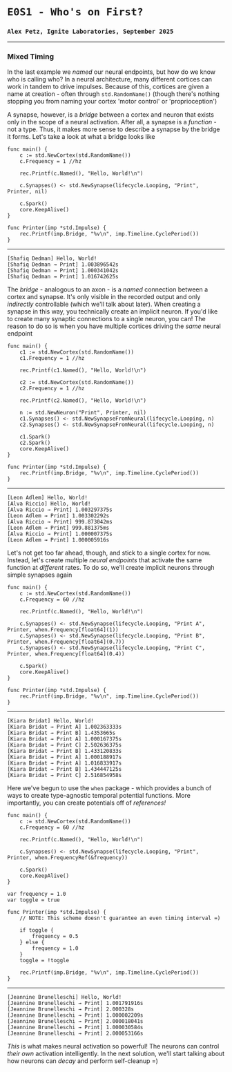 # `E0S1 - Who's on First?`
### `Alex Petz, Ignite Laboratories, September 2025`

---

### Mixed Timing

In the last example we _named_ our neural endpoints, but how do we know who is calling who?  In a neural
architecture, many different cortices can work in tandem to drive impulses.  Because of this, cortices
are given a name at creation - often through `std.RandomName()` (though there's nothing stopping you from
naming your cortex 'motor control' or 'proprioception')

A synapse, however, is a _bridge_ between a cortex and neuron that exists only in the scope of a neural activation.
After all, a synapse is a _function_ - not a type. Thus, it makes more sense to describe a synapse by the bridge it 
forms.  Let's take a look at what a bridge looks like

    func main() {
        c := std.NewCortex(std.RandomName())
        c.Frequency = 1 //hz
    
        rec.Printf(c.Named(), "Hello, World!\n")
    
        c.Synapses() <- std.NewSynapse(lifecycle.Looping, "Print", Printer, nil)
    
        c.Spark()
        core.KeepAlive()
    }
    
    func Printer(imp *std.Impulse) {
        rec.Printf(imp.Bridge, "%v\n", imp.Timeline.CyclePeriod())
    }
---
    [Shafiq Dedman] Hello, World!
    [Shafiq Dedman ⇝ Print] 1.003896542s
    [Shafiq Dedman ⇝ Print] 1.000341042s
    [Shafiq Dedman ⇝ Print] 1.016742625s

The _bridge_ - analogous to an axon - is a _named_ connection between a cortex and synapse.  It's only visible in
the recorded output and only _indirectly_ controllable (which we'll talk about later).  When creating a synapse 
in this way, you technically create an implicit neuron.  If you'd like to create many synaptic connections to a single 
neuron, you can!  The reason to do so is when you have multiple cortices driving the _same_ neural endpoint

    func main() {
        c1 := std.NewCortex(std.RandomName())
        c1.Frequency = 1 //hz
    
        rec.Printf(c1.Named(), "Hello, World!\n")
    
        c2 := std.NewCortex(std.RandomName())
        c2.Frequency = 1 //hz
    
        rec.Printf(c2.Named(), "Hello, World!\n")
    
        n := std.NewNeuron("Print", Printer, nil)
        c1.Synapses() <- std.NewSynapseFromNeural(lifecycle.Looping, n)
        c2.Synapses() <- std.NewSynapseFromNeural(lifecycle.Looping, n)
    
        c1.Spark()
        c2.Spark()
        core.KeepAlive()
    }
    
    func Printer(imp *std.Impulse) {
        rec.Printf(imp.Bridge, "%v\n", imp.Timeline.CyclePeriod())
    }
---
    [Leon Adlem] Hello, World!
    [Alva Riccio] Hello, World!
    [Alva Riccio ⇝ Print] 1.003297375s
    [Leon Adlem ⇝ Print] 1.003302292s
    [Alva Riccio ⇝ Print] 999.873042ms
    [Leon Adlem ⇝ Print] 999.881375ms
    [Alva Riccio ⇝ Print] 1.000007375s
    [Leon Adlem ⇝ Print] 1.000005916s

Let's not get too far ahead, though, and stick to a single cortex for now.  Instead, let's create multiple _neural
endpoints_ that activate the same function at _different_ rates.  To do so, we'll create implicit neurons through
simple synapses again
    
    func main() {
        c := std.NewCortex(std.RandomName())
        c.Frequency = 60 //hz
    
        rec.Printf(c.Named(), "Hello, World!\n")
    
        c.Synapses() <- std.NewSynapse(lifecycle.Looping, "Print A", Printer, when.Frequency[float64](1))
        c.Synapses() <- std.NewSynapse(lifecycle.Looping, "Print B", Printer, when.Frequency[float64](0.7))
        c.Synapses() <- std.NewSynapse(lifecycle.Looping, "Print C", Printer, when.Frequency[float64](0.4))
    
        c.Spark()
        core.KeepAlive()
    }
    
    func Printer(imp *std.Impulse) {
        rec.Printf(imp.Bridge, "%v\n", imp.Timeline.CyclePeriod())
    }
---
    [Kiara Bridat] Hello, World!
    [Kiara Bridat ⇝ Print A] 1.002363333s
    [Kiara Bridat ⇝ Print B] 1.4353665s
    [Kiara Bridat ⇝ Print A] 1.000167375s
    [Kiara Bridat ⇝ Print C] 2.502636375s
    [Kiara Bridat ⇝ Print B] 1.433120833s
    [Kiara Bridat ⇝ Print A] 1.000188917s
    [Kiara Bridat ⇝ Print A] 1.016833917s
    [Kiara Bridat ⇝ Print B] 1.434447125s
    [Kiara Bridat ⇝ Print C] 2.516854958s

Here we've begun to use the `when` package - which provides a bunch of ways to create type-agnostic temporal potential 
functions.  More importantly, you can create potentials off of _references!_

    func main() {
        c := std.NewCortex(std.RandomName())
        c.Frequency = 60 //hz
    
        rec.Printf(c.Named(), "Hello, World!\n")
    
        c.Synapses() <- std.NewSynapse(lifecycle.Looping, "Print", Printer, when.FrequencyRef(&frequency))
    
        c.Spark()
        core.KeepAlive()
    }
    
    var frequency = 1.0
    var toggle = true
    
    func Printer(imp *std.Impulse) {
	    // NOTE: This scheme doesn't guarantee an even timing interval =)

        if toggle {
            frequency = 0.5
        } else {
            frequency = 1.0
        }
        toggle = !toggle

        rec.Printf(imp.Bridge, "%v\n", imp.Timeline.CyclePeriod())
    }
---
    [Jeannine Brunelleschi] Hello, World!
    [Jeannine Brunelleschi ⇝ Print] 1.001791916s
    [Jeannine Brunelleschi ⇝ Print] 2.000328s
    [Jeannine Brunelleschi ⇝ Print] 1.000002209s
    [Jeannine Brunelleschi ⇝ Print] 2.000018041s
    [Jeannine Brunelleschi ⇝ Print] 1.000030584s
    [Jeannine Brunelleschi ⇝ Print] 2.000053166s

_This_ is what makes neural activation so powerful!  The neurons can control _their own_ activation intelligently.
In the next solution, we'll start talking about how neurons can _decay_ and perform self-cleanup =)